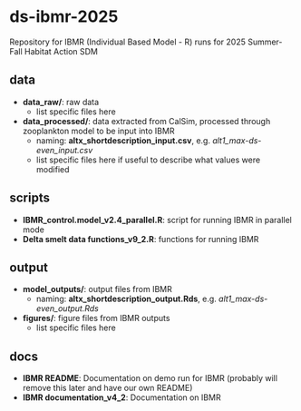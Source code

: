 # ds-ibmr-2025
Repository for IBMR (Individual Based Model - R) runs for 2025 Summer-Fall Habitat Action SDM

## data

* **data_raw/**: raw data
  * list specific files here
* **data_processed/**: data extracted from CalSim, processed through zooplankton model to be input into IBMR
  * naming: **altx_shortdescription_input.csv**, e.g. *alt1_max-ds-even_input.csv*
  * list specific files here if useful to describe what values were modified

## scripts

* **IBMR_control.model_v2.4_parallel.R**: script for running IBMR in parallel mode 
* **Delta smelt data functions_v9_2.R**: functions for running IBMR

## output

* **model_outputs/**: output files from IBMR
  * naming: **altx_shortdescription_output.Rds**, e.g. *alt1_max-ds-even_output.Rds*
* **figures/**: figure files from IBMR outputs
  * list specific files here

## docs

* **IBMR README**: Documentation on demo run for IBMR (probably will remove this later and have our own README)
* **IBMR documentation_v4_2**: Documentation on IBMR